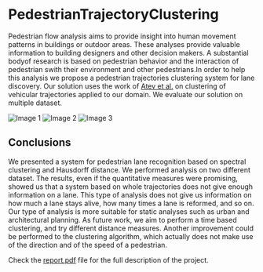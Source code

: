# PedestrianTrajectoryClustering

Pedestrian flow analysis aims to provide insight into human movement patterns in buildings or outdoor areas. These analyses provide valuable information to building designers and other decision makers. A substantial bodyof research is based on pedestrian behavior and the interaction of pedestrian swith their environment and other pedestrians.In order to help this analysis we propose a pedestrian trajectories clustering system for lane discovery. Our solution uses the work of [Atev et al.](http://hanj.cs.illinois.edu/pdf/sigmod07_jglee.pdf) on clustering of vehicular trajectories applied to our domain. We evaluate our solution on multiple dataset.

![Image 1](https://github.com/SasCezar/PedestrianTrajectoryClustering/blob/master/images/gorrini_lanes.png "Pedestrian Configurations Lines")
![Image 2](https://github.com/SasCezar/PedestrianTrajectoryClustering/blob/master/images/zhang_ufr_dml.png "Results")
![Image 3](https://github.com/SasCezar/PedestrianTrajectoryClustering/blob/master/images/3_3_A.png "Results")


## Conclusions
We presented a system for pedestrian lane recognition based on spectral clustering and Hausdorff distance. We performed analysis on two different dataset. The results, even if the quantitative measures were promising, showed us that a system based on whole trajectories does not give enough information on a lane. This type of analysis does not give us information on how much a lane stays alive, how many times a lane is reformed, and so on. Our type of analysis is more suitable for static analyses such as urban and architectural planning. As future work, we aim to perform a time based clustering, and try different distance measures. Another improvement could be performed to the clustering algorithm, which actually does not make use of the direction and of the speed of a pedestrian.


Check the [report.pdf](report.pdf) file for the full description of the project.
